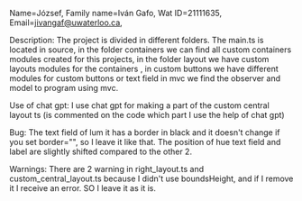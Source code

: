 Name=József,
Family name=Iván Gafo,
Wat ID=21111635,
Email=jivangaf@uwaterloo.ca,

Description: 
The project is divided in different folders. 
The main.ts is located in source, 
in the folder containers we can find all custom containers modules created for this projects, 
in the folder layout we have custom layouts modules for the containers ,
in custom buttons we have different modules for custom buttons or text field
in mvc we find the observer and model to program using mvc.

Use of chat gpt:
I use chat gpt for making a part of the custom central layout ts (is commented on the code which part I use the help of chat gpt)

Bug:
The text field of lum it has a border in black and it doesn't change if you set border="", so I leave it like that.
The position of hue text field and label are slightly shifted compared to the other 2.

Warnings:
There are 2 warning in right_layout.ts and custom_central_layout.ts because I didn't use boundsHeight, and if I remove it I receive an error. SO I leave it as it is.